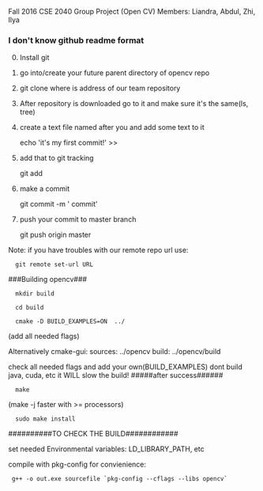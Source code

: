 Fall 2016
CSE 2040 Group Project (Open CV)
Members: Liandra, Abdul, Zhi, Ilya


### I don't know github readme format ###

0. Install git

1. go into/create your future parent directory of opencv repo

2. git clone <URL>  where <URL> is address of our team repository

3. After repository is downloaded go to it and make sure it's the same(ls, tree)

4. create a text file named after you and add some text to it

      echo 'it's my first commit!' >>  <NAME>

5. add that to git tracking

      git add <NAME>

6. make a commit

      git commit -m '<NaME> commit'

7. push your commit to master branch

      git push origin master

Note: if you have troubles with our remote repo url  use:

      git remote set-url URL

###Building opencv###

      mkdir build
  
      cd build
  
      cmake -D BUILD_EXAMPLES=ON  ../
      
  (add all needed flags)
  
  Alternatively 
  cmake-gui:
  sources: ../opencv
  build: ../opencv/build
  
  check all needed flags and add your own(BUILD_EXAMPLES)
  dont build java, cuda, etc it WILL slow the build!
 #####after success######
 
      make 
  (make -j<n> faster with >=<n> processors)
  
      sudo make install
 
 ##########TO CHECK THE BUILD############
 
 set needed Environmental variables: LD_LIBRARY_PATH, etc
 
 compile with pkg-config for convienience:
 
     g++ -o out.exe sourcefile `pkg-config --cflags --libs opencv` 
 
